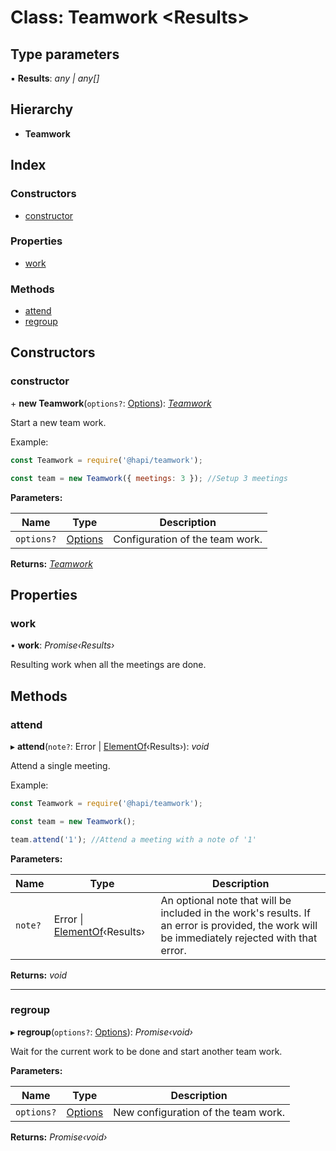 
# Class: Teamwork <**Results**>

## Type parameters

▪ **Results**: *any | any[]*

## Hierarchy

* **Teamwork**

## Index

### Constructors

* [constructor](_teamwork_3_3_1_index_d_.teamwork.md#constructor)

### Properties

* [work](_teamwork_3_3_1_index_d_.teamwork.md#work)

### Methods

* [attend](_teamwork_3_3_1_index_d_.teamwork.md#attend)
* [regroup](_teamwork_3_3_1_index_d_.teamwork.md#regroup)

## Constructors

###  constructor

\+ **new Teamwork**(`options?`: [Options](../interfaces/_teamwork_3_3_1_index_d_.options.md)): *[Teamwork](_teamwork_3_3_1_index_d_.teamwork.md)*

Start a new team work.

Example:

```js
const Teamwork = require('@hapi/teamwork');

const team = new Teamwork({ meetings: 3 }); //Setup 3 meetings
```

**Parameters:**

Name | Type | Description |
------ | ------ | ------ |
`options?` | [Options](../interfaces/_teamwork_3_3_1_index_d_.options.md) | Configuration of the team work.  |

**Returns:** *[Teamwork](_teamwork_3_3_1_index_d_.teamwork.md)*

## Properties

###  work

• **work**: *Promise‹Results›*

Resulting work when all the meetings are done.

## Methods

###  attend

▸ **attend**(`note?`: Error | [ElementOf](../modules/_teamwork_3_3_1_index_d_.md#elementof)‹Results›): *void*

Attend a single meeting.

Example:

```js
const Teamwork = require('@hapi/teamwork');

const team = new Teamwork();

team.attend('1'); //Attend a meeting with a note of '1'
```

**Parameters:**

Name | Type | Description |
------ | ------ | ------ |
`note?` | Error &#124; [ElementOf](../modules/_teamwork_3_3_1_index_d_.md#elementof)‹Results› | An optional note that will be included in the work's results. If an error is provided, the work will be immediately rejected with that error.  |

**Returns:** *void*

___

###  regroup

▸ **regroup**(`options?`: [Options](../interfaces/_teamwork_3_3_1_index_d_.options.md)): *Promise‹void›*

Wait for the current work to be done and start another team work.

**Parameters:**

Name | Type | Description |
------ | ------ | ------ |
`options?` | [Options](../interfaces/_teamwork_3_3_1_index_d_.options.md) | New configuration of the team work.  |

**Returns:** *Promise‹void›*
